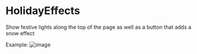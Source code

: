 # HolidayEffects
Show festive lights along the top of the page as well as a button that adds a snow effect 

Example:
![image](https://github.com/user-attachments/assets/e621da05-bc64-46d5-b618-7f4f01d1a7e6)
